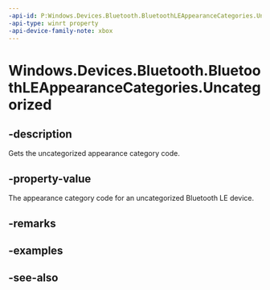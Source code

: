 ```yaml
---
-api-id: P:Windows.Devices.Bluetooth.BluetoothLEAppearanceCategories.Uncategorized
-api-type: winrt property
-api-device-family-note: xbox
---
```


<!-- Property syntax
public ushort Uncategorized { get; }
-->

# Windows.Devices.Bluetooth.BluetoothLEAppearanceCategories.Uncategorized

## -description
Gets the uncategorized appearance category code.

## -property-value
The appearance category code for an uncategorized Bluetooth LE device.

## -remarks

## -examples

## -see-also
